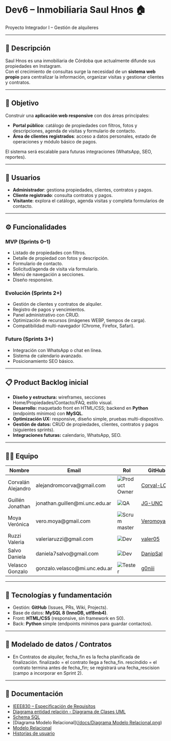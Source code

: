 # Dev6 – Inmobiliaria Saul Hnos 🏠
Proyecto Integrador I – Gestión de alquileres

---

## 📌 Descripción
Saul Hnos es una inmobiliaria de Córdoba que actualmente difunde sus propiedades en Instagram.  
Con el crecimiento de consultas surge la necesidad de un **sistema web propio** para centralizar la información, organizar visitas y gestionar clientes y contratos.

---

## 🎯 Objetivo
Construir una **aplicación web responsive** con dos áreas principales:
- **Portal público**: catálogo de propiedades con filtros, fotos y descripciones, agenda de visitas y formulario de contacto.
- **Área de clientes registrados**: acceso a datos personales, estado de operaciones y módulo básico de pagos.

El sistema será escalable para futuras integraciones (WhatsApp, SEO, reportes).

---

## 👥 Usuarios
- **Administrador**: gestiona propiedades, clientes, contratos y pagos.  
- **Cliente registrado**: consulta contratos y pagos.  
- **Visitante**: explora el catálogo, agenda visitas y completa formularios de contacto.  

---

## ⚙️ Funcionalidades
### MVP (Sprints 0–1)
- Listado de propiedades con filtros.
- Detalle de propiedad con fotos y descripción.
- Formulario de contacto.
- Solicitud/agenda de visita vía formulario.
- Menú de navegación a secciones.
- Diseño responsive.

### Evolución (Sprints 2+)
- Gestión de clientes y contratos de alquiler.
- Registro de pagos y vencimientos.
- Panel administrativo con CRUD.
- Optimización de recursos (imágenes WEBP, tiempos de carga).
- Compatibilidad multi-navegador (Chrome, Firefox, Safari).

### Futuro (Sprints 3+)
- Integración con WhatsApp o chat en línea.
- Sistema de calendario avanzado.
- Posicionamiento SEO básico.

---

## 📋 Product Backlog inicial
- **Diseño y estructura:** wireframes, secciones Home/Propiedades/Contacto/FAQ, estilo visual.
- **Desarrollo:** maquetado front en HTML/CSS; backend en **Python** (endpoints mínimos) con **MySQL**.
- **Optimización UX:** responsive, diseño simple, pruebas multi-dispositivo.
- **Gestión de datos:** CRUD de propiedades, clientes, contratos y pagos (siguientes sprints).
- **Integraciones futuras:** calendario, WhatsApp, SEO.

---

## 👨‍💻 Equipo

<table>
  <thead>
    <tr>
      <th>Nombre</th>
      <th>Email</th>
      <th>Rol</th>
      <th>GitHub</th>
    </tr>
  </thead>
  <tbody>
    <tr>
      <td>Corvalán Alejandro</td>
      <td>alejandromcorva@gmail.com</td>
      <td><img src="https://img.shields.io/badge/Product%20Owner-4B0082?style=for-the-badge" alt="Product Owner" /></td>
      <td><a href="https://github.com/Corval-LC">Corval-LC</a></td>
    </tr>
    <tr>
      <td>Guillén Jonathan</td>
      <td>jonathan.guillen@mi.unc.edu.ar</td>
      <td><img src="https://img.shields.io/badge/QA-DC143C?style=for-the-badge" alt="QA" /></td>
      <td><a href="https://github.com/JG-UNC">JG-UNC</a></td>
    </tr>
    <tr>
      <td>Moya Verónica</td>
      <td>vero.moya@gmail.com</td>
      <td><img src="https://img.shields.io/badge/Scrum%20master-2E8B57?style=for-the-badge" alt="Scrum master" /></td>
      <td><a href="https://github.com/Veromoya95">Veromoya95</a></td>
    </tr>
    <tr>
      <td>Ruzzi Valeria</td>
      <td>valeriaruzzi@gmail.com</td>
      <td><img src="https://img.shields.io/badge/Dev-DAA520?style=for-the-badge" alt="Dev" /></td>
      <td><a href="https://github.com/valer05">valer05</a></td>
    </tr>
    <tr>
      <td>Salvo Daniela</td>
      <td>daniela7salvo@gmail.com</td>
      <td><img src="https://img.shields.io/badge/Dev-DAA520?style=for-the-badge" alt="Dev" /></td>
      <td><a href="https://github.com/DanipSal">DanipSal</a></td>
    </tr>
    <tr>
      <td>Velasco Gonzalo</td>
      <td>gonzalo.velasco@mi.unc.edu.ar</td>
      <td><img src="https://img.shields.io/badge/Tester-4682B4?style=for-the-badge" alt="Tester" /></td>
      <td><a href="https://github.com/g0niii">g0niii</a></td>
    </tr>
  </tbody>
</table>


---
## 🧱 Tecnologías y fundamentación
- Gestión: **GitHub** (Issues, PRs, Wiki, Projects).
- Base de datos: **MySQL 8 (InnoDB, utf8mb4)**.
- Front: **HTML/CSS** (responsive, sin framework en S0).
- Back: **Python** simple (endpoints mínimos para guardar contactos).

---
## 🎲​ Modelado de datos / Contratos

- En Contratos de alquiler, fecha_fin es la fecha planificada de finalización.
finalizado = el contrato llega a fecha_fin.
rescindido = el contrato termina antes de fecha_fin; se registrará una fecha_rescision (campo a incorporar en Sprint 2).

---

## 📂 Documentación
- [IEEE830 – Especificación de Requisitos](./docs/IEEE830.pdf)  
- [Diagrama entidad relación - Diagrama de Clases UML](./docs/DER.pdf)  
- [Schema SQL](docs/schema.sql)
- [Diagrama Modelo Relacional]([/docs/Diagrama Modelo Relacional.png](https://github.com/Proyecto-DFNVV/Dev6/blob/main/docs/Diagrama%20Modelo%20Relacional.png))
- [Modelo Relacional](docs/Diagrama%20Modelo%20Relacional.png)
- [Historias de usuario](https://github.com/Proyecto-DFNVV/Dev6/blob/Develop/docs/Historias%20Usuario%20dev6.xlsx) 
